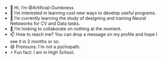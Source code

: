 - 👋 Hi, I’m @Artificial-Dumbness
- 👀 I’m interested in learning cool new ways to develop useful programs.
- 🌱 I’m currently learning the study of designing and training Neural Netoworks for CV and Data tasks.
- 💞️ I’m looking to collaborate on nothing at the moment.
- 📫 How to reach me? You can drop a message on my profile and hope I see it in 2 months or so.
- 😄 Pronouns: I'm not a pychopath.
- ⚡ Fun fact: I am in High School.

<!---
Artificial-Dumbness/Artificial-Dumbness is a ✨ special ✨ repository because its `README.md` (this file) appears on your GitHub profile.
You can click the Preview link to take a look at your changes.
--->
